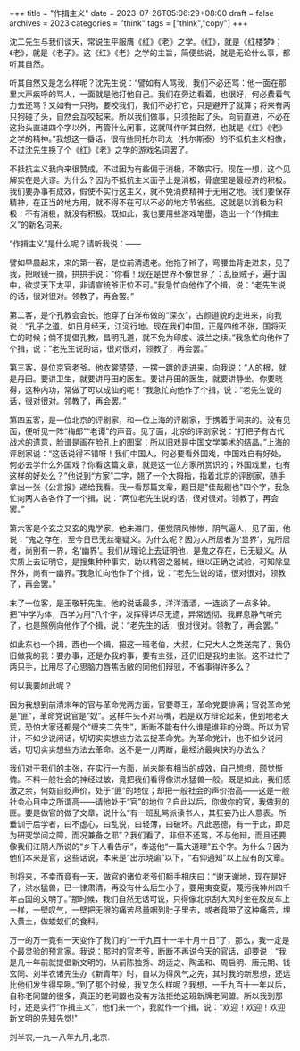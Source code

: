 +++
title = "作揖主义"
date = 2023-07-26T05:06:29+08:00
draft = false
archives = 2023
categories = "think"
tags = ["think","copy"]
+++

沈二先生与我们谈天，常说生平服膺《红》《老》之学。《红》，就是《红楼梦》；《老》，就是《老子》。这《红》《老》之学的主旨，简便些说，就是无论什么事，都听其自然。
<!--more-->
听其自然又是怎么样呢？沈先生说：“譬如有人骂我，我们不必还骂：他一面在那里大声疾呼的骂人，一面就是他打他自己。我们在旁边看着，也很好，何必费着气力去还骂？又如有一只狗，要咬我们，我们不必打它，只是避开了就算；将来有两只狗碰了头，自然会互咬起来。所以我们做事，只须抬起了头，向前直进，不必在这抬头直进四个字以外，再管什么闲事，这就叫作听其自然，也就是《红》《老》之学的精神。”我想这一番话，很有些同托尔司太（托尔斯泰）的不抵抗主义相像，不过沈先生换了个《红》《老》之学的游戏名词罢了。


不抵抗主义我向来很赞成，不过因为有些偏于消极，不敢实行。现在一想，这个见解实在是大谬。为什么？因为不抵抗主义面子上是消极，骨底里是最经济的积极。我们要办事有成效，假使不实行这主义，就不免消费精神于无用之地。我们要保存精神，在正当的地方用，就不得不在可以不必的地方节省些。这就是以消极为积极：不有消极，就没有积极。既如此，我也要用些游戏笔墨，造出一个“作揖主义”的新名词来。


“作揖主义”是什么呢？请听我说：——


譬如早晨起来，来的第一客，是位前清遗老。他拖了辫子，弯腰曲背走进来，见了我，把眼镜一摘，拱拱手说：“你看！现在是世界不像世界了：乱臣贼子，遍于国中，欲求天下太平，非请宣统爷正位不可。”我急忙向他作了个揖，说：“老先生说的话，很对很对。领教了，再会罢。”


第二客，是个孔教会会长。他穿了白洋布做的“深衣”，古颜道貌的走进来，向我说：“孔子之道，如日月经天，江河行地。现在我们中国，正是四维不张，国将灭亡的时候；倘不提倡孔教，昌明孔道，就不免为印度、波兰之续。”我急忙向他作了个揖，说：“老先生说的话，很对很对，领教了，再会罢。”


第三客，是位京官老爷。他衣裳楚楚，一摆一踱的走进来，向我说：“人的根，就是丹田。要讲卫生，就要讲丹田的医生。要讲丹田的医生，就要讲静坐。你要晓得，这种内功，常做了可以成仙的呢！”我急忙向他作了个揖，说：“老先生说的话，很对很对。领教了，再会罢。”


第四五客，是一位北京的评剧家，和一位上海的评剧家，手携着手同来的。没有见面，便听见一阵“梅郎”“老谭”的声音。见了面，北京的评剧家说：“打把子有古代战术的遗意，脸谱是画在脸孔上的图案；所以旧戏是中国文学美术的结晶。”上海的评剧家说：“这话说得不错呀！我们中国人，何必要看外国戏，中国戏自有好处，何必去学什么外国戏？你看这篇文章，就是这一位方家所赏识的；外国戏里，也有这样的好处么？”他说到“方家”二字，翘了一个大拇指，指着北京的评剧家，随手拿出一张《公言报》递给我看。我一看那篇文章，题目是"佳哉剧也"四个字，我急忙向两人各各作了一个揖，说：“两位老先生说的话，很对很对。领教了，再会罢。”


第六客是个玄之又玄的鬼学家。他未进门，便觉阴风惨惨，阴气逼人，见了面，他说：“鬼之存在，至今日已无丝毫疑义。为什么呢？因为人所居者为‘显界’，鬼所居者，尚别有一界，名‘幽界’。我们从理论上去证明他，是鬼之存在，已无疑义。从实质上去证明它，是搜集种种事实，助以精密之器械，继以正确之试验，可知除显界外，尚有一幽界。”我急忙向他作了个揖，说：“老先生说的话，很对很对，领教了，再会罢。”


末了一位客，是王敬轩先生。他的说话最多，洋洋洒洒，一连谈了一点多钟。把“中学为体，西学为用”八个字，发挥得详尽无遗，异常透彻。我屏息静气听完了，也是照例向他作了个揖，说：“老先生的话，很对很对。领教了，再会罢。”


如此东也一个揖，西也一个揖，把这一班老伯，大叔，仁兄大人之类送完了，我仍旧做我的我：要办事，还是办我的事，要有主张，还仍旧是我的主张。这不过忙了两只手，比用尽了心思脑力唇焦舌敝的同他们辩驳，不省事得许多么？


何以我要如此呢？


因为我想到前清末年的官与革命党两方面，官要尊王，革命党要排满；官说革命党是“匪”，革命党说官是“奴”。这样牛头不对马嘴，若是双方辩论起来，便到地老天荒，恐怕大家还都是个“缠夹二先生”，断断不能有什么谁是谁非的分晓。所以为官计，不如少说闲话，切切实实想些方法去捉革命党。为革命党计，也不如少说闲话，切切实实想些方法去革命。这不是一刀两断，最经济最爽快的办法么？


我们对于我们的主张，在实行一方面，尚未能有相当的成效，自己想想，颇觉惭愧。不料一般社会的神经过敏，竟把我们看得像洪水猛兽一般。既是如此，我们感激之余，何妨自贬声价，处于“匪”的地位；却把一般社会的声价抬高——这是一般社会心目中之所谓高——请他处于“官”的地位？自此以后，你做你的官，我做我的匪。要是做官的做了文章，说什么“有一班乱骂派读书人，其狂妄乃出人意表。所垂训于后学者，曰不虚心，曰乱说，曰轻薄，曰破坏。凡此恶德，有一于此，即足为研究学问之障，而况兼备之耶”？我们看了，非但不还骂，不与他辩，而且还要像我们江阴人所说的“乡下人看告示”，奉送他“一篇大道理”五个字。为什么？因为他们本来是官，这些话说，本来是“出示晓谕”以下，“右仰通知”以上应有的文章。


到将来，不幸而竟有一天，做官的诸位老爷们额手相庆曰：“谢天谢地，现在是好了，洪水猛兽，已一律肃清，再没有什么后生小子，要用夷变夏，蔑污我神州四千年古国的文明了。”那时候，我们自然无话可说，只得像北京刮大风时坐在胶皮车上一样，一壁叹气，一壁把无限的痛苦尽量咽到肚子里去，或者竟带了这种痛苦，埋入黄土，做蝼蚁们的食料。


万一的万一竟有一天变作了我们的“一千九百十一年十月十日”了，那么，我一定是个最灵验的预言家。我说：那时的官老爷，断断不再说今天的官话，却要说：“我是几十年前就提倡新文明的，从前陈独秀、胡适之、陶孟和、周启明、唐元期、钱玄同、刘半农诸先生办《新青年》时，自以为得风气之先，其时我的新思想，还远比他们发生得早咧。”到了那个时候，我又怎么样呢？我想，一千九百十一年以后，自称老同盟的很多，真正的老同盟也没有方法拒绝这班新牌老同盟。所以我到那时，还是实行“作揖主义”，他们来一个，我就作一个揖，说：“欢迎！欢迎！欢迎新文明的先知先觉!"


刘半农,一九一八年九月,北京.
